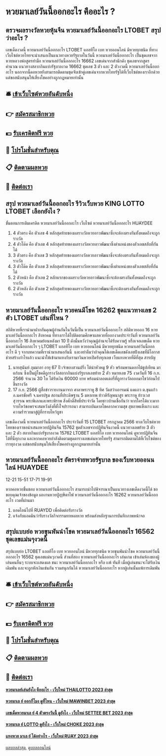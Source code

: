 # หวยมาเลย์วันนี้ออกอะไร คืออะไร ?
## ตรวจผลรางวัลหวยหุ้นจีน หวยมาเลย์วันนี้ออกอะไร LTOBET สรุปว่าอะไร ?
เลขเด็ดงวดนี้ หวยมาเลย์วันนี้ออกอะไร LTOBET แอลทีโอ เบท หวยออนไลน์ มีหวยทุกชนิด ที่ทางเว็บไซต์หวยไทยจะนำเสนอเป็นแนวทางหวยรัฐบาลในวันนี้ หวยมาเลย์วันนี้ออกอะไร เป็นชุดเลขจาก หวยหลวงพ่อสูตรทำมือ หวยมาเลย์วันนี้ออกอะไร 16662 เลขเด่นจากสำนักดัง ชุดเลขจากสูตรคำนวณ แนวทางสลากกินแบ่งรัฐบาลงวด 16662 ชุดเลข 3 ตัว และ 2 ตัวงวดนี้ หวยมาเลย์วันนี้ออกอะไร นอกจากนี้คอหวยยังสามารถติดตามชุดจับเข้าคู่เลขเด่นจากหวยไทยรัฐได้ที่เว็บไซต์ของเราอีกด้วย แต่ขอสนับสนุนให้เสี่ยงโชคอย่างถูกกฎหมายเท่านั้น

## 🛎 [เข้าเว็บไซต์หวยอันดับหนึ่ง](https://bit.ly/3BG5bNw)
## 👉 [สมัครสมาชิกหวย](https://bit.ly/3BG5bNw)
## 💵 [รับเครดิตฟรี หวย](https://bit.ly/3C3mvgS)
## 👑 [โปรโมชั่นสำหรับตุณ](https://bit.ly/3C3mvgS)
## 📋 [ติดตามผลหวย](https://bit.ly/3C3mvgS)
## 📱 [ติดต่อเรา](https://bit.ly/3C3mvgS)

## สรุป หวยมาเลย์วันนี้ออกอะไร รีวิวเว็บหวย KING LOTTO LTOBET เลือกยังไง ?
ขั้นตอนการเติมเครดิต หวยมาเลย์วันนี้ออกอะไร เว็บไซต์ หวยมาเลย์วันนี้ออกอะไร HUAYDEE
1. 4 ตัวตรง คือ ตัวเลข 4 หลักสุดท้ายของผลรางวัลหวยลาวพัฒนาซึ่งจะต้องตรงกันทั้งหมดถึงจะถูกรางวัล
2. 4 ตัวโต๊ด คือ ตัวเลข 4 หลักสุดท้ายของผลรางวัลหวยลาวพัฒนาซึ่งตำแหน่งของตัวเลขสลับที่กันได้
3. 3 ตัวตรง คือ ตัวเลข 3 หลักสุดท้ายของผลรางวัลหวยลาวพัฒนาซึ่งจะต้องตรงกันทั้งหมดถึงจะถูกรางวัล
4. 3 ตัวโต๊ด คือ ตัวเลข 3 หลักสุดท้ายของผลรางวัลหวยลาวพัฒนาซึ่งตำแหน่งของตัวเลขสลับที่กันได้
5. 2 ตัวหน้า คือ ตัวเลข 2 หลักแรกของผลรางวัลหวยลาวพัฒนาซึ่งจะต้องตรงกันทั้งหมดถึงจะถูกรางวัล
6. 2 ตัวหลัง คือ ตัวเลข 2 หลักสุดท้ายของผลรางวัลหวยลาวพัฒนาซึ่งจะต้องตรงกันทั้งหมดถึงจะถูกรางวัล

## หวยมาเลย์วันนี้ออกอะไร หวยคนมีโชค 16262 ชุดแนวทางเลข 2 ตัว LTOBET เล่นที่ไหน ?
สถิติหวยที่เรานำมาฝากกันคุณผู้อ่านกันในวันนี้เป็น หวยมาเลย์วันนี้ออกอะไร สถิติหวยออก 16 หวยมาเลย์วันนี้ออกอะไร สิงหาคม ที่ทางเราได้ไปติดตามศึกษาผลหวยที่ออกงวดประจำวันที่ หวยมาเลย์วันนี้ออกอะไร 16 สิงหาคมย้อนหลังมา 10 ปี
ดังนั้นหวังว่าคุณผู้อ่านจะได้รับความรู้ หรือเจอเลขเด็ด หวยมาเลย์วันนี้ออกอะไร ๆ LTOBET แอลทีโอ เบท หวยออนไลน์ มีหวยทุกชนิด หวยมาเลย์วันนี้ออกอะไร ดี ๆ จากบทความที่เรานำมาเสนอกันนี้  และอย่าลืมว่าถ้าคุณได้เลขเด็ดเลขดังเลขปังเลขที่มีโอกาสช่วยสร้างกำไรแล้ว แนะนำให้เข้ามาแทงกับเรามาวินหวยเปิดรับทุกเลข เว็บแทงหวยที่ดีที่สุด
สารบัญ
1. นายสุนันท์ ภุมมาลา อายุ 67 ปี เจ้าของสวนฝรั่ง ได้นำหัวหมู 9 หัว พร้อมพานดอกไม้ธูปเทียน มาแก้บน ซึ่งเป็นผู้โชคดีถูกรางวัลสลากกินแบ่งรัฐบาลเลขท้าย 2 ตัว หมายเลข 75 งวดวันที่ 16 ก.ย. 2566 จำนวน 30 ใบ ได้รับเงิน 60000 บาท พร้อมนำลอตเตอรี่ที่ถูกรางวัลออกมาโชว์ก่อนไปขึ้นรางวัล
2. 17 ก.ย. 2566 ผู้สื่อข่าวรายงานมาจาก ศาลาพระราหู 8 ทิศ วัดสว่างอารมณ์ แคแถว ต.ขุนแก้ว อ.นครชัยศรี จ.นครปฐม สถานที่ประดิษฐาน 5 มหาเทพ ท้าวหิรัญพนาสูร พระราหู ท้าวเวสสุวรรณ พระพิเภกและพระพิราพ สิ่งศักดิ์สิทธิ์ประจำวัด โดยชาวบ้านเชื่อกันว่า หากใครได้แวะมากราบไหว้ขอพรจะสมหวังดังที่ตั้งใจปรารถนา สามารถบันดาลโชคลาภความสุข สุขภาพแข็งแรง และความร่ำรวยมาสู่ผู้ที่กราบไหว้บูชา

เลขเด็ดงวดนี้ หวยมาเลย์วันนี้ออกอะไร ประจำวันที่ 15 LTOBET กรกฎาคม 2566 ทางเว็บไซต์หวยไทยของเราขอนำเสนอหวยปฏิทินจีน 15762 ชุดตัวเลขจากปฏิทินจีนงวดนี้ แนวทางเลขท้าย 3 ตัว และ 2 ตัว สลากกินแบ่งรัฐบาลงวด 15762 LTOBET แอลทีโอ เบท หวยออนไลน์ ดูหวยปฏิทินจีนได้ที่นี่ทุกงวด และหากคอหวยกำลังติดตามชุดตารางเลขเด่นหวยไทยรัฐ สามารถติดตามได้ที่เว็บไซต์ของเราทุกงวด แต่ขอสนับสนุนให้เสี่ยงโชคอย่างถูกกฎหมายเท่านั้น

## หวยมาเลย์วันนี้ออกอะไร อัตราจ่ายหวยรัฐบาล ของเว็บหวยออนนไลน์ HUAYDEE
12-21
15-51
17-71
19-91

หากคอหวยชื่นชอบ หวยมาเลย์วันนี้ออกอะไร สามารถนำไปพิจารณาเป็นแนวทางเลขเด็ดงวดนี้ได้
ขอขอบคุณเจ้าของข้อมูล
ผลงานหวยปู่ฤาษีตาไฟ หวยมาเลย์วันนี้ออกอะไร 16262 หวยมาเลย์วันนี้ออกอะไร งวดที่ผ่านมา
1. แอดไลน์ไปที่ RUAYDD เพื่อติดต่อรับรางวัล
2. แจ้งกับแอดมินว่ารับรางวัลกิจกรรมทายผลหวย พร้อมส่งหลักฐานการบันทึกภาพหน้าจอ

## สรุปแบบย่อ หวยขุนพันนำโชค หวยมาเลย์วันนี้ออกอะไร 16562 ชุดเลขแม่นๆงวดนี้
สรุปแบบย่อ LTOBET แอลทีโอ เบท หวยออนไลน์ มีหวยทุกชนิด หวยขุนพันนำโชค หวยมาเลย์วันนี้ออกอะไร 16562 ชุดเลขแม่นๆงวดนี้ ส่วนที่สอง หวยมาเลย์วันนี้ออกอะไร เล่นเกม เข้าเล่นห้องของผู้เล่นคนอื่นๆ
ระบบจะเเสดงผล ชนะ หวยมาเลย์วันนี้ออกอะไร หรือ เเพ้ ทันที เมื่อผู้เล่นชนะจะได้รับเงินเดิมพัน และจะถูกหักเงินเช่นกัน รวมสนุกกันได้ หวยมาเลย์วันนี้ออกอะไร หากผู้เล่นนั้นแพ้การเดิมพัน

## 🛎 [เข้าเว็บไซต์หวยอันดับหนึ่ง](https://bit.ly/3BG5bNw)
## 👉 [สมัครสมาชิกหวย](https://bit.ly/3BG5bNw)
## 💵 [รับเครดิตฟรี หวย](https://bit.ly/3C3mvgS)
## 👑 [โปรโมชั่นสำหรับตุณ](https://bit.ly/3C3mvgS)
## 📋 [ติดตามผลหวย](https://bit.ly/3C3mvgS)
## 📱 [ติดต่อเรา](https://bit.ly/3C3mvgS)

#### [หวยมาเลย์เล่นยังไง คืออะไร - เว็บใหม่ THAILOTTO 2023 ล่าสุด](https://atom.io/themes/หวยมาเลย์เล่นยังไง%20คืออะไร%20-%20เว็บใหม่%20thailotto%202023%20ล่าสุด)
#### [หวยมาเล ย์ ออกกี่โมง ดูที่ไหน - เว็บใหม่ MAWINBET 2023 ล่าสุด](https://atom.io/themes/หวยมาเล%20ย์%20ออกกี่โมง%20ดูที่ไหน%20-%20เว็บใหม่%20mawinbet%202023%20ล่าสุด)
#### [เลขเด็ดหวยมาเล ย์ 4 ตัวตรงวันนี้ ดูยังไง - เว็บใหม่ SETTEE BET 2023 ล่าสุด](https://atom.io/themes/เลขเด็ดหวยมาเล%20ย์%204%20ตัวตรงวันนี้%20ดูยังไง%20-%20เว็บใหม่%20settee%20bet%202023%20ล่าสุด)
#### [หวยมาเล ย์ LOTTO ดูยังไง - เว็บใหม่ CHOKE 2023 ล่าสุด](https://atom.io/themes/หวยมาเล%20ย์%20lotto%20ดูยังไง%20-%20เว็บใหม่%20choke%202023%20ล่าสุด)
#### [แทงหวย มาเล ย์ ได้อย่างไร - เว็บใหม่ RUAY 2023 ล่าสุด](https://atom.io/themes/แทงหวย%20มาเล%20ย์%20ได้อย่างไร%20-%20เว็บใหม่%20ruay%202023%20ล่าสุด)

[ผลบอลล่าสุด](https://siamsport.tv "ผลบอลล่าสุด"), [ดูบอลออนไลน์](https://siamsport.tv/ดูบอลสด "ดูบอลออนไลน์")